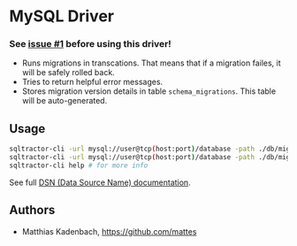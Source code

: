 # MySQL Driver

### See [issue #1](https://github.com/mattes/migrate/issues/1#issuecomment-58728186) before using this driver!

* Runs migrations in transcations.
  That means that if a migration failes, it will be safely rolled back.
* Tries to return helpful error messages.
* Stores migration version details in table ``schema_migrations``.
  This table will be auto-generated.


## Usage

```bash
sqltractor-cli -url mysql://user@tcp(host:port)/database -path ./db/migrations create add_field_to_table
sqltractor-cli -url mysql://user@tcp(host:port)/database -path ./db/migrations up
sqltractor-cli help # for more info
```

See full [DSN (Data Source Name) documentation](https://github.com/go-sql-driver/mysql/#dsn-data-source-name).

## Authors

* Matthias Kadenbach, https://github.com/mattes